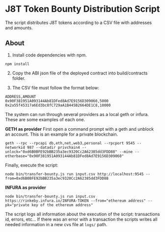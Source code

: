 # J8T Token Bounty Distribution Script

The script distributes J8T tokens according to a CSV file with addresses and amounts. 

## About

1. Install code dependencies with npm.
```
npm install
```

2. Copy the ABI json file of the deployed contract into build/contracts folder.

3. The CSV file must follow the format below:
````
ADDRESS,AMOUNT
0x90F381951A093144Ab81DFed8Ad7E9156D309060,5000
0x2a55f45317a6Ed3bc8fC729aA1B445B2664DE1C8,10000
````

The system can run through several providers as a local geth or infura. These are some examples of each one.

**GETH as provider**
First open a command prompt with a geth and unblock an account. This is an example for a private blockchain.
```
geth --rpc --rpcapi db,eth,net,web3,personal --rpcport 9545 --networkid 987 --datadir privchain4 --unlock="0xd6B0BFE92bBB235a3ec9320Cc2A62385dd3FDD88" --mine --etherbase="0x90F381951A093144Ab81DFed8Ad7E9156D309060"
```
Finally, execute the script:
```
node bin/transfer-bounty.js run input.csv http://localhost:9545 --from=0xd6B0BFE92bBB235a3ec9320Cc2A62385dd3FDD88
```

**INFURA as provider**
```
node bin/transfer-bounty.js run input.csv https://rinkeby.infura.io/INFURA-TOKEN --from="ethereum address" --pk="private key of the ethereum address"
```

The script logs all information about the execution of the script: transactions id, errors, etc... If there was an error with a transaction the scripts writes all needed information in a new cvs file at `logs/` path.